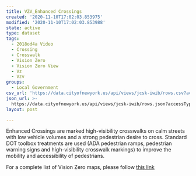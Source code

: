 ```yaml
---
title: VZV_Enhanced Crossings
created: '2020-11-10T17:02:03.853975'
modified: '2020-11-10T17:02:03.853988'
state: active
type: dataset
tags:
  - 2018od4a Video
  - Crossing
  - Crosswalk
  - Vision Zero
  - Vision Zero View
  - Vz
  - Vzv
groups:
  - Local Government
csv_url: 'https://data.cityofnewyork.us/api/views/jcsk-iwib/rows.csv?accessType=DOWNLOAD'
json_url: >-
  https://data.cityofnewyork.us/api/views/jcsk-iwib/rows.json?accessType=DOWNLOAD
layout: post

---
```

Enhanced Crossings are marked high-visibility crosswalks on calm streets with low vehicle volumes and a strong pedestrian desire to cross. Standard DOT toolbox treatments are used (ADA pedestrian ramps, pedestrian warning signs and high-visibility crosswalk markings) to improve the mobility and accessibility of pedestrians.

For a complete list of Vision Zero maps, please follow <a href="https://data.cityofnewyork.us/browse?q=vzv&sortBy=last_modified&utf8=%E2%9C%93">this link</a>
